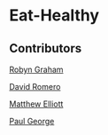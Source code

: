 # Eat-Healthy

## Contributors 
[Robyn Graham](https://github.com/robyng)


[David Romero](https://github.com/Darolo13)


[Matthew Elliott](https://github.com/MatteoThomas)


[Paul George](https://github.com/PaulWGeorge)
